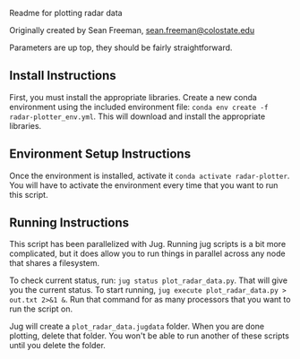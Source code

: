 Readme for plotting radar data

Originally created by Sean Freeman, sean.freeman@colostate.edu

Parameters are up top, they should be fairly straightforward.


## Install Instructions

First, you must install the appropriate libraries. Create a new conda
environment using the included environment file: 
`conda env create -f radar-plotter_env.yml`. 
This will download and install the appropriate libraries.


## Environment Setup Instructions

Once the environment is installed, activate it 
`conda activate radar-plotter`. 
You will have to activate the environment every time that you want to 
run this script. 


## Running Instructions

This script has been parallelized with Jug. Running jug scripts is a 
bit more complicated, but it does allow you to run things in parallel 
across any node that shares a filesystem.

To check current status, run: 
`jug status plot_radar_data.py`. 
That will give you the current status. To start running, 
`jug execute plot_radar_data.py > out.txt 2>&1 &`. 
Run that command for as many processors that you want to run the 
script on. 

Jug will create a `plot_radar_data.jugdata` folder. When you are done 
plotting, delete that folder. You won't be able to run another of 
these scripts until you delete the folder.
 
